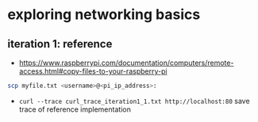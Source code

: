 # exploring networking basics

## iteration 1: reference

- https://www.raspberrypi.com/documentation/computers/remote-access.html#copy-files-to-your-raspberry-pi
```sh
scp myfile.txt <username>@<pi_ip_address>:
```
- `curl --trace curl_trace_iteration1_1.txt http://localhost:80` save trace of reference implementation
